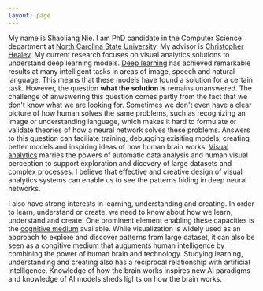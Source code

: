 ```yaml
---
layout: page
---
```


My name is Shaoliang Nie. I am PhD candidate in the Computer Science department at <a href="https://www.csc.ncsu.edu">North Carolina State University</a>. My advisor is <a href="https://www.csc2.ncsu.edu/faculty/healey/">Christopher Healey</a>. My current research focuses on visual analytics solutions to understand deep learning models. [Deep learning](https://www.nature.com/articles/nature14539) has achieved remarkable results at many intelligent tasks in areas of image, speech and natural language. This means that these models have found a solution for a certain task. However, the question **what the solution is** remains unanswered. The challenge of anwswering this question comes partly from the fact that we don't know what we are looking for. Sometimes we don't even have a clear picture of how human solves the same problems, such as recognizing an image or understanding language, which makes it hard to formulate or validate theories of how a neural network solves these problems. Answers to this question can faciliate training, debugging exisiting models, creating better models and inspiring ideas of how human brain works. [Visual analytics](https://en.wikipedia.org/wiki/Visual_analytics) marries the powers of automatic data analysis and human visual perception to support exploration and dicovery of large datasets and complex processes. I believe that effective and creative design of visual analytics systems can enable us to see the patterns hiding in deep neural networks.

I also have strong interests in learning, understanding and creating. In order to learn, understand or create, we need to know about how we learn, understand and create. One prominent element enabling these capacities is the [cognitive medium](http://cognitivemedium.com) available. While visualization is widely used as an approach to explore and discover patterns from large dataset, it can also be seen as a congitive medium that auguments human intelligence by combining the power of human brain and technology. Studying learning, understanding and creating also has a reciprocal relationship with artificial intelligence. Knowledge of how the brain works inspires new AI paradigms and knowledge of AI models sheds lights on how the brain works.
